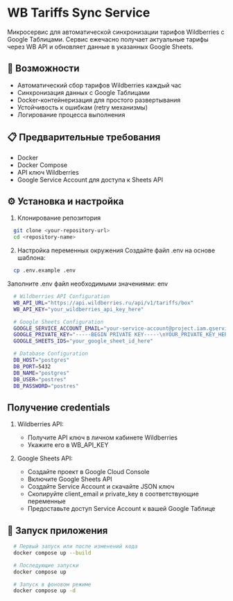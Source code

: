 # WB Tariffs Sync Service

Микросервис для автоматической синхронизации тарифов Wildberries с Google Таблицами. Сервис ежечасно получает актуальные тарифы через WB API и обновляет данные в указанных Google Sheets.

## 🚀 Возможности

- Автоматический сбор тарифов Wildberries каждый час
- Синхронизация данных с Google Таблицами
- Docker-контейнеризация для простого развертывания
- Устойчивость к ошибкам (retry механизмы)
- Логирование процесса выполнения

## 📋 Предварительные требования

- Docker
- Docker Compose
- API ключ Wildberries
- Google Service Account для доступа к Sheets API

## ⚙️ Установка и настройка

1. Клонирование репозитория

```bash
  git clone <your-repository-url>
  cd <repository-name>
```

2. Настройка переменных окружения
   Создайте файл .env на основе шаблона:

```bash
  cp .env.example .env
```

Заполните .env файл необходимыми значениями:
env

```bash
  # Wildberries API Configuration
  WB_API_URL="https://api.wildberries.ru/api/v1/tariffs/box"
  WB_API_KEY="your_wildberries_api_key_here"

  # Google Sheets Configuration
  GOOGLE_SERVICE_ACCOUNT_EMAIL="your-service-account@project.iam.gserviceaccount.com"
  GOOGLE_PRIVATE_KEY="-----BEGIN PRIVATE KEY-----\nYOUR_PRIVATE_KEY_HERE\n-----END PRIVATE KEY-----\n"
  GOOGLE_SHEETS_IDS="your_google_sheet_id_here"

  # Database Configuration
  DB_HOST="postgres"
  DB_PORT=5432
  DB_NAME="postgres"
  DB_USER="postres"
  DB_PASSWORD="postres"
```

## Получение credentials

1. Wildberries API:

   - Получите API ключ в личном кабинете Wildberries
   - Укажите его в WB_API_KEY

2. Google Sheets API:

   - Создайте проект в Google Cloud Console
   - Включите Google Sheets API
   - Создайте Service Account и скачайте JSON ключ
   - Скопируйте client_email и private_key в соответствующие переменные
   - Предоставьте доступ Service Account к вашей Google Таблице

## 🐳 Запуск приложения

```bash
  # Первый запуск или после изменений кода
  docker compose up --build

  # Последующие запуски
  docker compose up

  # Запуск в фоновом режиме
  docker compose up -d
```
